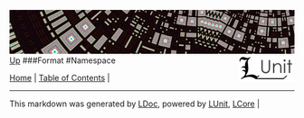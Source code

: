 ![](../Content/LUnit-banner-small.png "")
[<img align="right" src="../Content/LUnit-logo-small.png">](../../README.md)
[Up](Format.md)
###Format
#Namespace

[Home](../../README.md) | [Table of Contents](../../TableOfContents.md) | 

---

This markdown was generated by [LDoc](https://github.com/CodeSingularity/LDoc), powered by [LUnit](https://github.com/CodeSingularity/LUnit), [LCore](https://github.com/CodeSingularity/LCore) | 


